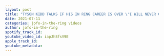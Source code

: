 ```yaml
---
layout: post
title: "TYSON KIDD TALKS IF HIS IN RING CAREER IS OVER \"I WILL NEVER COMPETE IN A WWE RING AGAIN\" #JOFOCLIPS"
date: 2021-07-11
categories: jofo-in-the-ring videos
author: jofo-in-the-ring
spotify_track_id: 
youtube_video_id: iapJh8fsV9E
apple_track_id: 
youtube_metadata: 
---
```

